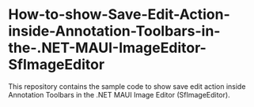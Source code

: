 # How-to-show-Save-Edit-Action-inside-Annotation-Toolbars-in-the-.NET-MAUI-ImageEditor-SfImageEditor
This repository contains the sample code to show save edit action inside Annotation Toolbars in the .NET MAUI Image Editor (SfImageEditor).
